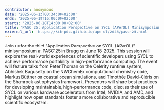 ```yaml
---
contributor: anonymous
date: '2025-06-12T00:34:00+02:00'
ends: '2025-06-18T16:00:00+02:00'
starts: '2025-06-18T14:00:00+02:00'
title: 'PASC 25: Application Perspective on SYCL (APerOL) Minisymposium'
external_url: 'https://kth-pdc.github.io/aperol/2025/pasc-25.html'
---
```


Join us for the third "Application Perspective on SYCL (APerOL)" minisymposium at PASC'25 in Brugg on June 18, 2025.
This session will explore the real-world experiences of scientific developers using SYCL to achieve performance portability in high-performance computing.
The event will feature talks from Peter Thoman on the Celerity runtime system, Abhishek Bagusetty on the NWChemEx computational chemistry code,
Markus Büttner on coastal ocean simulations, and Timothée David–Cléris on the Shamrock astrophysics framework.
Presenters will share best practices for developing maintainable, high-performance code, discuss their use of SYCL on various hardware accelerators
from Intel, NVIDIA, and AMD, and highlight how open standards foster a more collaborative and reproducible scientific ecosystem.
